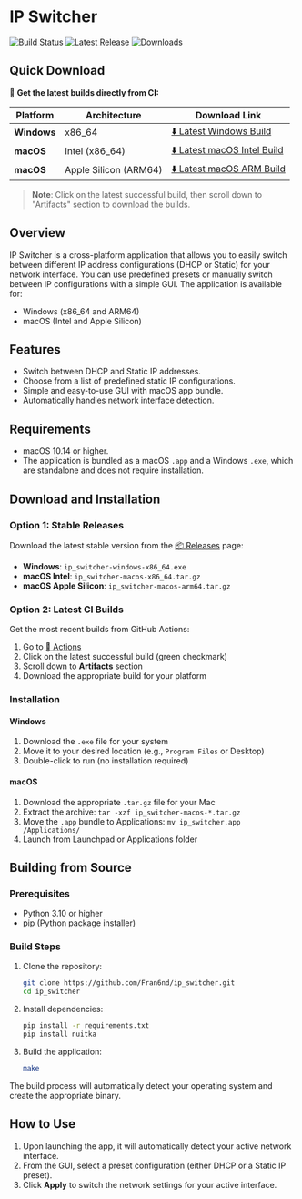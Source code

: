 # IP Switcher

[![Build Status](https://github.com/Fran6nd/ip_switcher/actions/workflows/build.yml/badge.svg)](https://github.com/Fran6nd/ip_switcher/actions/workflows/build.yml)
[![Latest Release](https://img.shields.io/github/v/release/Fran6nd/ip_switcher)](https://github.com/Fran6nd/ip_switcher/releases/latest)
[![Downloads](https://img.shields.io/github/downloads/Fran6nd/ip_switcher/total)](https://github.com/Fran6nd/ip_switcher/releases)

## Quick Download

🚀 **Get the latest builds directly from CI:**

| Platform | Architecture | Download Link |
|----------|-------------|---------------|
| **Windows** | x86_64 | [⬇️ Latest Windows Build](https://github.com/Fran6nd/ip_switcher/actions/workflows/build.yml?query=is%3Asuccess+branch%3Amain) |
| **macOS** | Intel (x86_64) | [⬇️ Latest macOS Intel Build](https://github.com/Fran6nd/ip_switcher/actions/workflows/build.yml?query=is%3Asuccess+branch%3Amain) |
| **macOS** | Apple Silicon (ARM64) | [⬇️ Latest macOS ARM Build](https://github.com/Fran6nd/ip_switcher/actions/workflows/build.yml?query=is%3Asuccess+branch%3Amain) |

> **Note**: Click on the latest successful build, then scroll down to "Artifacts" section to download the builds.

## Overview

IP Switcher is a cross-platform application that allows you to easily switch between different IP address configurations (DHCP or Static) for your network interface. You can use predefined presets or manually switch between IP configurations with a simple GUI. The application is available for:
- Windows (x86_64 and ARM64)
- macOS (Intel and Apple Silicon)

## Features

- Switch between DHCP and Static IP addresses.
- Choose from a list of predefined static IP configurations.
- Simple and easy-to-use GUI with macOS app bundle.
- Automatically handles network interface detection.

## Requirements

- macOS 10.14 or higher.
- The application is bundled as a macOS `.app` and a Windows `.exe`, which are standalone and does not require installation.

## Download and Installation

### Option 1: Stable Releases
Download the latest stable version from the [📦 Releases](https://github.com/Fran6nd/ip_switcher/releases/latest) page:

- **Windows**: `ip_switcher-windows-x86_64.exe`
- **macOS Intel**: `ip_switcher-macos-x86_64.tar.gz`
- **macOS Apple Silicon**: `ip_switcher-macos-arm64.tar.gz`

### Option 2: Latest CI Builds
Get the most recent builds from GitHub Actions:

1. Go to [🔄 Actions](https://github.com/Fran6nd/ip_switcher/actions/workflows/build.yml)
2. Click on the latest successful build (green checkmark)
3. Scroll down to **Artifacts** section
4. Download the appropriate build for your platform

### Installation

#### Windows
1. Download the `.exe` file for your system
2. Move it to your desired location (e.g., `Program Files` or Desktop)
3. Double-click to run (no installation required)

#### macOS
1. Download the appropriate `.tar.gz` file for your Mac
2. Extract the archive: `tar -xzf ip_switcher-macos-*.tar.gz`
3. Move the `.app` bundle to Applications: `mv ip_switcher.app /Applications/`
4. Launch from Launchpad or Applications folder

## Building from Source

### Prerequisites
- Python 3.10 or higher
- pip (Python package installer)

### Build Steps

1. Clone the repository:
   ```bash
   git clone https://github.com/Fran6nd/ip_switcher.git
   cd ip_switcher
   ```

2. Install dependencies:
   ```bash
   pip install -r requirements.txt
   pip install nuitka
   ```

3. Build the application:
   ```bash
   make
   ```

The build process will automatically detect your operating system and create the appropriate binary.

## How to Use

1. Upon launching the app, it will automatically detect your active network interface.
2. From the GUI, select a preset configuration (either DHCP or a Static IP preset).
3. Click **Apply** to switch the network settings for your active interface.

